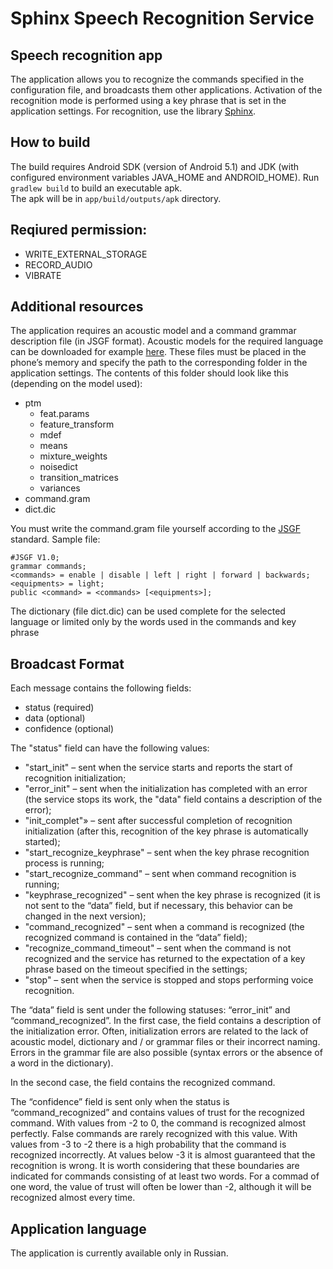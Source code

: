 # Sphinx Speech Recognition Service

## Speech recognition app

The application allows you to recognize the commands specified in the configuration file, and broadcasts them other applications. Activation of the recognition mode is performed using a key phrase that is set in the application settings. For recognition, use the library [Sphinx](https://cmusphinx.github.io/).

## How to build
The build requires Android SDK (version of Android 5.1) and JDK (with configured environment variables JAVA_HOME and ANDROID_HOME).
Run `gradlew build` to build an executable apk.  
The apk will be in `app/build/outputs/apk` directory.

## Reqiured permission:
  - WRITE_EXTERNAL_STORAGE
  - RECORD_AUDIO
  - VIBRATE

## Additional resources
The application requires an acoustic model and a command grammar description file (in JSGF format).
Acoustic models for the required language can be downloaded for example [here](https://sourceforge.net/projects/cmusphinx/files/Acoustic%20and%20Language%20Models/).
These files must be placed in the phone’s memory and specify the path to the corresponding folder in the application settings.
The contents of this folder should look like this (depending on the model used):
  - ptm
    - feat.params
    - feature_transform
    - mdef
    - means
    - mixture_weights
    - noisedict
    - transition_matrices
    - variances
  - command.gram
  - dict.dic

You must write the command.gram file yourself according to the [JSGF](https://www.w3.org/TR/2000/NOTE-jsgf-20000605/) standard.
Sample file:
```
#JSGF V1.0;
grammar commands;
<commands> = enable | disable | left | right | forward | backwards;
<equipments> = light;
public <command> = <commands> [<equipments>];
```
The dictionary (file dict.dic) can be used complete for the selected language or limited only by the words used in the commands and key phrase

## Broadcast Format
Each message contains the following fields:
 - status (required)
 - data (optional)
 - confidence (optional)

The "status" field can have the following values:
 - "start_init" – sent when the service starts and reports the start of recognition initialization;
 - "error_init" – sent when the initialization has completed with an error (the service stops its work, the "data" field contains a description of the error);
 - "init_complet"» – sent after successful completion of recognition initialization (after this, recognition of the key phrase is automatically started);
 - "start_recognize_keyphrase" – sent when the key phrase recognition process is running;
 - "start_recognize_command" – sent when command recognition is running;
 - "keyphrase_recognized" – sent when the key phrase is recognized (it is not sent to the “data” field, but if necessary, this behavior can be changed in the next version);
 - "command_recognized" – sent when a command is recognized (the recognized command is contained in the “data” field);
 - "recognize_command_timeout" – sent when the command is not recognized and the service has returned to the expectation of a key phrase based on the timeout specified in the settings;
 - "stop" – sent when the service is stopped and stops performing voice recognition.

The “data” field is sent under the following statuses: “error_init” and “command_recognized”.
In the first case, the field contains a description of the initialization error. Often, initialization errors are related to the lack of acoustic model, dictionary and / or grammar files or their incorrect naming. Errors in the grammar file are also possible (syntax errors or the absence of a word in the dictionary).

In the second case, the field contains the recognized command.

The “confidence” field is sent only when the status is “command_recognized” and contains values of trust for the recognized command. With values from -2 to 0, the command is recognized almost perfectly. False commands are rarely recognized with this value. With values from -3 to -2 there is a high probability that the command is recognized incorrectly. At values below -3 it is almost guaranteed that the recognition is wrong. It is worth considering that these boundaries are indicated for commands consisting of at least two words. For a commad of one word, the value of trust will often be lower than -2, although it will be recognized almost every time.

## Application language
The application is currently available only in Russian.
